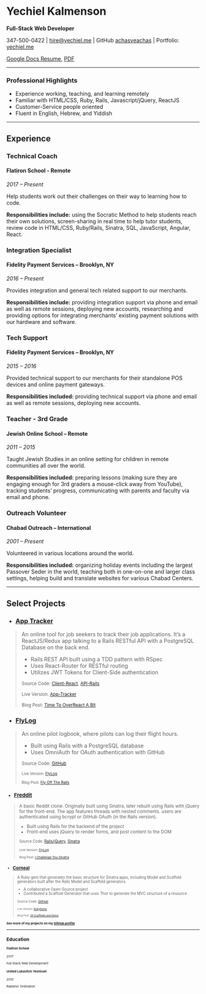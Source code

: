 # Yechiel Kalmenson
**Full-Stack Web Developer**

347-500-0422 | hire@yechiel.me | GitHub [achasveachas](https://github.com/achasveachas) | Portfolio: [yechiel.me](http://yechiel.me)

[Google Docs Resume](https://docs.google.com/document/d/1JJnumsyJtp5blSvjh_hojpawe4giP5MRddIAKmYnEFY/), [PDF](/Yechiel-Kalmenson.pdf)

***
### Professional Highlights
* Experience working, teaching, and learning remotely
* Familiar with HTML/CSS, Ruby, Rails, Javascript/jQuery, ReactJS
* Customer-Service people oriented
* Fluent in English, Hebrew, and Yiddish
---
## Experience
### Technical Coach
#### Flatiron School - Remote
*2017 – Present*

Help students work out their challenges on their way to learning how to code.

**Responsibilities include:** using the Socratic Method to help students reach their own solutions, screen-sharing in real time to help tutor students, review code in HTML/CSS, Ruby/Rails, Sinatra, SQL, JavaScript, Angular, React.

### Integration Specialist
#### Fidelity Payment Services – Brooklyn, NY
*2016 – Present*

Provides integration and general tech related support to our merchants.

**Responsibilities include:** providing integration support via phone and email as well as remote sessions, deploying new accounts, researching and providing options for integrating merchants’ existing payment solutions with our hardware and software.

### Tech Support
#### Fidelity Payment Services – Brooklyn, NY
*2015 – 2016*

Provided technical support to our merchants for their standalone POS devices and online payment gateways.

**Responsibilities included:** providing technical support via phone and email as well as remote sessions, deploying new accounts.


### Teacher - 3rd Grade
#### Jewish Online School – Remote
*2011 – 2015*

Taught Jewish Studies in an online setting for children in remote communities all over the world.

**Responsibilities included:** preparing lessons (making sure they are engaging enough for 3rd graders a mouse-click away from YouTube), tracking students’ progress, communicating with parents and faculty via email and phone.

### Outreach Volunteer
#### Chabad Outreach – International
*2001 – Present*

Volunteered in various locations around the world.

**Responsibilities included:** organizing holiday events including the largest Passover Seder in the world, teaching both in one-on-one and larger class settings, helping build and translate websites for various Chabad Centers.


---
## Select Projects


* ### [App Tracker](https://github.com/achasveachas/app-tracker-react)
> An online tool for job seekers to track their job applications. It’s a ReactJS/Redux app talking to a Rails RESTful API with a PostgreSQL Database on the back end.
> * Rails REST API built using a TDD pattern with RSpec
> * Uses React-Router for RESTful routing
> * Utilizes JWT Tokens for Client-Side authentication
>
> <small>Source Code: [Client-React](https://github.com/achasveachas/app-tracker-react), [API-Rails](https://github.com/achasveachas/app-tracker)</small>
>
> <small>Live Version: [App-Tracker](https://app-tracker-react.herokuapp.com/)</small>
>
> <small>Blog Post: [Time To OverReact A Bit](https://blog.yechiel.me/reactjs-app-with-rails-api-4ffb12ba6608)</small>

* ### [FlyLog](https://github.com/achasveachas/flylog)
> An online pilot logbook, where pilots can log their flight hours.
> * Built using Rails with a PostgreSQL database
> * Uses OmniAuth for OAuth authentication with GitHub
>
> <small>Source Code: [GitHub](https://github.com/achasveachas/flylog)
>
> <small>Live Version: [FlyLog](https://flylogger.herokuapp.com/)</small>
>
> <small>Blog Post: [Fly Off The Rails](https://blog.yechiel.me/fly-off-the-rails-78f3e4e82e72)</small>


* ### [Freddit](https://github.com/achasveachas/freddit-jq)
> A basic Reddit clone. Originally built using Sinatra, later rebuilt using Rails with jQuery for the front-end.
The app features threads with nested comments. users are authenticated using bcrypt or GitHub OAuth (in the Rails version).
> * Built using Rails for the backend of the project
> * Front-end uses jQuery to render forms, and post content to the DOM
>
> <small>Source Code: [Rails/jQuery](https://github.com/achasveachas/freddit-jq), [Sinatra](https://github.com/achasveachas/freddit)
>
> <small>Live Version: [FlyLog](https://freddit-jq.herokuapp.com/)</small>
>
> <small>Blog Post: [I Challenge You Sinatra](https://blog.yechiel.me/i-challenge-you-sinatra-c6f875e29db7)</small>
* ### [Corneal](https://github.com/thebrianemory/corneal)
> A Ruby gem that generates the basic structure for Sinatra apps, including Model and Scaffold generators built after the Rails Model and Scaffold generators.
> * A collaborative Open-Source project
> * Contributed a Scaffold Generator that uses Thor to generate the MVC structure of a resource
>
> <small>Source Code: [GitHub](https://github.com/thebrianemory/corneal)
>
> <small>Live Version: [RubyGems]( https://rubygems.org/gems/corneal)</small>
>
> <small>Blog Post: [Of Scaffolds and Gems](https://blog.yechiel.me/of-scaffolds-and-gems-140bdbe2e005#.bn1covkp7)</small>

#### See more of my projects on my [GitHub profile](https://github.com/achasveachas)


---
## Education
#### Flatiron School
*2017*

Full Stack Web Development

#### United Lubavitch Yeshivah
*2010*

Rabbinic Ordination
